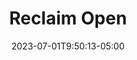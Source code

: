 ---
title: "Reclaim Open"
date: 2023-07-01T9:50:13-05:00
tags:
- 
cover:
    relative: true
    image: 
---
